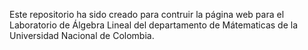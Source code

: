 <p>Este repositorio ha sido creado para contruir la página web para el Laboratorio de Álgebra Lineal del departamento de Mátematicas de la Universidad Nacional de Colombia.</p>